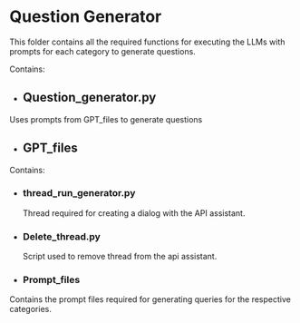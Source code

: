 # Question Generator

This folder contains all the required functions for executing the LLMs with prompts for each category to generate questions.  

Contains:

- ## Question_generator.py
Uses prompts from GPT_files to generate questions



- ## GPT_files
 Contains:
  - ### thread_run_generator.py
    Thread required for creating a dialog with the API assistant.
  - ### Delete_thread.py
    Script used to remove thread from the api assistant.  

  - ### Prompt_files
  Contains the prompt files required for generating queries for the respective categories.
  
